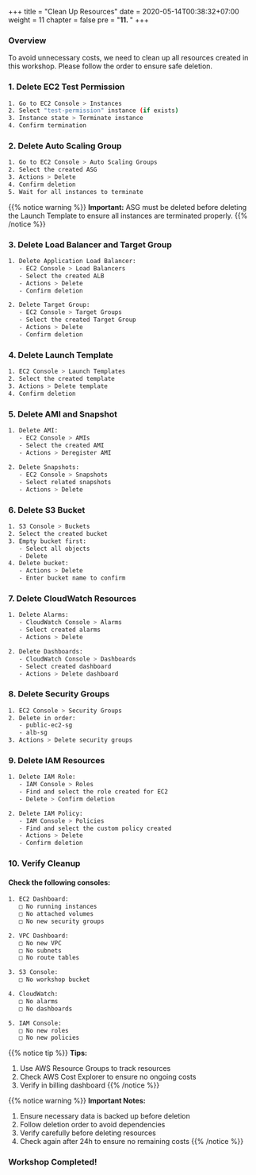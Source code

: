 +++
title = "Clean Up Resources"
date = 2020-05-14T00:38:32+07:00
weight = 11
chapter = false
pre = "<b>11. </b>"
+++

### Overview
To avoid unnecessary costs, we need to clean up all resources created in this workshop. Please follow the order to ensure safe deletion.

### 1. Delete EC2 Test Permission
```bash
1. Go to EC2 Console > Instances
2. Select "test-permission" instance (if exists)
3. Instance state > Terminate instance
4. Confirm termination
```

### 2. Delete Auto Scaling Group
```bash
1. Go to EC2 Console > Auto Scaling Groups
2. Select the created ASG
3. Actions > Delete
4. Confirm deletion
5. Wait for all instances to terminate
```

{{% notice warning %}}
**Important:** ASG must be deleted before deleting the Launch Template to ensure all instances are terminated properly.
{{% /notice %}}

### 3. Delete Load Balancer and Target Group
```bash
1. Delete Application Load Balancer:
   - EC2 Console > Load Balancers
   - Select the created ALB
   - Actions > Delete
   - Confirm deletion

2. Delete Target Group:
   - EC2 Console > Target Groups
   - Select the created Target Group
   - Actions > Delete
   - Confirm deletion
```

### 4. Delete Launch Template
```bash
1. EC2 Console > Launch Templates
2. Select the created template
3. Actions > Delete template
4. Confirm deletion
```

### 5. Delete AMI and Snapshot
```bash
1. Delete AMI:
   - EC2 Console > AMIs
   - Select the created AMI
   - Actions > Deregister AMI
   
2. Delete Snapshots:
   - EC2 Console > Snapshots
   - Select related snapshots
   - Actions > Delete
```

### 6. Delete S3 Bucket
```bash
1. S3 Console > Buckets
2. Select the created bucket
3. Empty bucket first:
   - Select all objects
   - Delete
4. Delete bucket:
   - Actions > Delete
   - Enter bucket name to confirm
```

### 7. Delete CloudWatch Resources
```bash
1. Delete Alarms:
   - CloudWatch Console > Alarms
   - Select created alarms
   - Actions > Delete

2. Delete Dashboards:
   - CloudWatch Console > Dashboards
   - Select created dashboard
   - Actions > Delete dashboard
```

### 8. Delete Security Groups
```bash
1. EC2 Console > Security Groups
2. Delete in order:
   - public-ec2-sg
   - alb-sg
3. Actions > Delete security groups
```

### 9. Delete IAM Resources
```bash
1. Delete IAM Role:
   - IAM Console > Roles
   - Find and select the role created for EC2
   - Delete > Confirm deletion

2. Delete IAM Policy:
   - IAM Console > Policies
   - Find and select the custom policy created
   - Actions > Delete
   - Confirm deletion
```

### 10. Verify Cleanup

#### Check the following consoles:
```bash
1. EC2 Dashboard:
   □ No running instances
   □ No attached volumes
   □ No new security groups

2. VPC Dashboard:
   □ No new VPC
   □ No subnets
   □ No route tables

3. S3 Console:
   □ No workshop bucket

4. CloudWatch:
   □ No alarms
   □ No dashboards

5. IAM Console:
   □ No new roles
   □ No new policies
```

{{% notice tip %}}
**Tips:**
1. Use AWS Resource Groups to track resources
2. Check AWS Cost Explorer to ensure no ongoing costs
3. Verify in billing dashboard
{{% /notice %}}

{{% notice warning %}}
**Important Notes:**
1. Ensure necessary data is backed up before deletion
2. Follow deletion order to avoid dependencies
3. Verify carefully before deleting resources
4. Check again after 24h to ensure no remaining costs
{{% /notice %}}

### Workshop Completed!